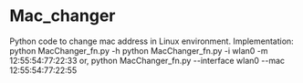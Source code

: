 # Mac_changer
Python code to change mac address in Linux environment.
Implementation:
python MacChanger_fn.py -h
python MacChanger_fn.py -i wlan0 -m 12:55:54:77:22:33
or,
python MacChanger_fn.py --interface wlan0 --mac 12:55:54:77:22:55
